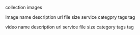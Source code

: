 collection images

Image
    name
    description
    url
    file size
    service
    categpry
    tags
        tag

video
    name
    description
    url
    service
    file size
    category
    tags
        tag
        